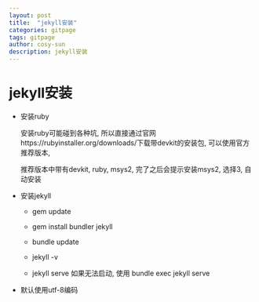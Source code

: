 ```yaml
---
layout: post
title:  "jekyll安装"
categories: gitpage
tags: gitpage
author: cosy-sun
description: jekyll安装
---
```


# jekyll安装

- 安装ruby

    安装ruby可能碰到各种坑,  所以直接通过官网https://rubyinstaller.org/downloads/下载带devkit的安装包, 可以使用官方推荐版本, 
    
    推荐版本中带有devkit, ruby, msys2, 完了之后会提示安装msys2, 选择3, 自动安装
    
- 安装jekyll

    - gem update
    
    - gem install bundler jekyll

    - bundle update

    - jekyll -v

    - jekyll serve 如果无法启动, 使用 bundle exec jekyll serve

- 默认使用utf-8编码